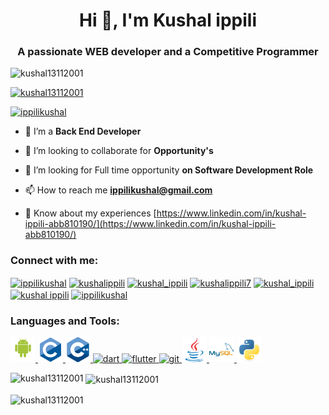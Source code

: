 <h1 align="center">Hi 👋, I'm Kushal ippili</h1>
<h3 align="center">A passionate WEB developer and a Competitive Programmer</h3>

<p align="left"> <img src="https://komarev.com/ghpvc/?username=kushal13112001&label=Profile%20views&color=0e75b6&style=flat" alt="kushal13112001" /> </p>

<p align="left"> <a href="https://github.com/ryo-ma/github-profile-trophy"><img src="https://github-profile-trophy.vercel.app/?username=kushal13112001" alt="kushal13112001" /></a> </p>

<p align="left"> <a href="https://twitter.com/ippilikushal" target="blank"><img src="https://img.shields.io/twitter/follow/ippilikushal?logo=twitter&style=for-the-badge" alt="ippilikushal" /></a> </p>

- 🌱 I’m a **Back End Developer**

- 👯 I’m looking to collaborate for **Opportunity's**

- 🤝 I’m looking for Full time opportunity **on Software Development Role**

- 📫 How to reach me **ippilikushal@gmail.com**

- 📄 Know about my experiences [https://www.linkedin.com/in/kushal-ippili-abb810190/](https://www.linkedin.com/in/kushal-ippili-abb810190/)

<h3 align="left">Connect with me:</h3>
<p align="left">
<a href="https://twitter.com/ippilikushal" target="blank"><img align="center" src="https://raw.githubusercontent.com/rahuldkjain/github-profile-readme-generator/master/src/images/icons/Social/twitter.svg" alt="ippilikushal" height="30" width="40" /></a>
<a href="https://linkedin.com/in/kushalippili" target="blank"><img align="center" src="https://raw.githubusercontent.com/rahuldkjain/github-profile-readme-generator/master/src/images/icons/Social/linked-in-alt.svg" alt="kushalippili" height="30" width="40" /></a>
<a href="https://instagram.com/kushal_ippili" target="blank"><img align="center" src="https://raw.githubusercontent.com/rahuldkjain/github-profile-readme-generator/master/src/images/icons/Social/instagram.svg" alt="kushal_ippili" height="30" width="40" /></a>
<a href="https://www.codechef.com/users/kushalippili7" target="blank"><img align="center" src="https://cdn.jsdelivr.net/npm/simple-icons@3.1.0/icons/codechef.svg" alt="kushalippili7" height="30" width="40" /></a>
<a href="https://www.hackerrank.com/kushal_ippili" target="blank"><img align="center" src="https://raw.githubusercontent.com/rahuldkjain/github-profile-readme-generator/master/src/images/icons/Social/hackerrank.svg" alt="kushal_ippili" height="30" width="40" /></a>
<a href="https://www.hackerearth.com/kushal ippili" target="blank"><img align="center" src="https://raw.githubusercontent.com/rahuldkjain/github-profile-readme-generator/master/src/images/icons/Social/hackerearth.svg" alt="kushal ippili" height="30" width="40" /></a>
<a href="https://auth.geeksforgeeks.org/user/ippilikushal" target="blank"><img align="center" src="https://raw.githubusercontent.com/rahuldkjain/github-profile-readme-generator/master/src/images/icons/Social/geeks-for-geeks.svg" alt="ippilikushal" height="30" width="40" /></a>
</p>

<h3 align="left">Languages and Tools:</h3>
<p align="left"> <a href="https://developer.android.com" target="_blank"> <img src="https://raw.githubusercontent.com/devicons/devicon/master/icons/android/android-original-wordmark.svg" alt="android" width="40" height="40"/> </a> <a href="https://www.cprogramming.com/" target="_blank"> <img src="https://raw.githubusercontent.com/devicons/devicon/master/icons/c/c-original.svg" alt="c" width="40" height="40"/> </a> <a href="https://www.w3schools.com/cpp/" target="_blank"> <img src="https://raw.githubusercontent.com/devicons/devicon/master/icons/cplusplus/cplusplus-original.svg" alt="cplusplus" width="40" height="40"/> </a> <a href="https://dart.dev" target="_blank"> <img src="https://www.vectorlogo.zone/logos/dartlang/dartlang-icon.svg" alt="dart" width="40" height="40"/> </a> <a href="https://flutter.dev" target="_blank"> <img src="https://www.vectorlogo.zone/logos/flutterio/flutterio-icon.svg" alt="flutter" width="40" height="40"/> </a> <a href="https://git-scm.com/" target="_blank"> <img src="https://www.vectorlogo.zone/logos/git-scm/git-scm-icon.svg" alt="git" width="40" height="40"/> </a> <a href="https://www.java.com" target="_blank"> <img src="https://raw.githubusercontent.com/devicons/devicon/master/icons/java/java-original.svg" alt="java" width="40" height="40"/> </a> <a href="https://www.mysql.com/" target="_blank"> <img src="https://raw.githubusercontent.com/devicons/devicon/master/icons/mysql/mysql-original-wordmark.svg" alt="mysql" width="40" height="40"/> </a> <a href="https://www.python.org" target="_blank"> <img src="https://raw.githubusercontent.com/devicons/devicon/master/icons/python/python-original.svg" alt="python" width="40" height="40"/> </a> </p>

<p><img align="left" src="https://github-readme-stats.vercel.app/api/top-langs?username=kushal13112001&show_icons=true&locale=en&layout=compact" alt="kushal13112001" /></p>

<p>&nbsp;<img align="center" src="https://github-readme-stats.vercel.app/api?username=kushal13112001&show_icons=true&locale=en" alt="kushal13112001" /></p>

<p><img align="center" src="https://github-readme-streak-stats.herokuapp.com/?user=kushal13112001&" alt="kushal13112001" /></p>

